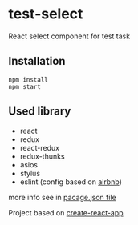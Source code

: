 # test-select

React select component for test task

## Installation

```
npm install
npm start
```

## Used library
- react
- redux
- react-redux
- redux-thunks
- asios
- stylus
- eslint (config based on [airbnb](http://airbnb.io/javascript/))

more info see in [pacage.json file](https://github.com/instingt/test-select/blob/master/package.json)

Project based on [create-react-app](https://github.com/facebookincubator/create-react-app)